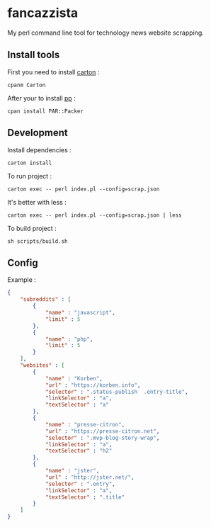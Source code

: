 # fancazzista

My perl command line tool for technology news website scrapping.

## Install tools

First you need to install [carton](https://metacpan.org/pod/Carton) : 

    cpanm Carton

After your to install [pp](https://metacpan.org/pod/pp) : 

    cpan install PAR::Packer

## Development

Install dependencies : 

    carton install

To run project : 

    carton exec -- perl index.pl --config=scrap.json

It's better with less : 

    carton exec -- perl index.pl --config=scrap.json | less

To build project : 

    sh scripts/build.sh

## Config

Example : 

~~~json
{
    "subreddits" : [
        {
            "name" : "javascript",
            "limit" : 5
        },
        {
            "name" : "php",
            "limit" : 5
        }
    ],
    "websites" : [
        {
            "name" : "Korben",
            "url" : "https://korben.info",
            "selector" : ".status-publish  .entry-title",
            "linkSelector" : "a",
            "textSelector" : "a"
        },
        {
            "name" : "presse-citron",
            "url" : "https://presse-citron.net",
            "selector" : ".mvp-blog-story-wrap",
            "linkSelector" : "a",
            "textSelector" : "h2"
        },
        {
            "name" : "jster",
            "url" : "http://jster.net/",
            "selector" : ".entry",
            "linkSelector" : "a",
            "textSelector" : ".title"
        }
    ]
}
~~~

